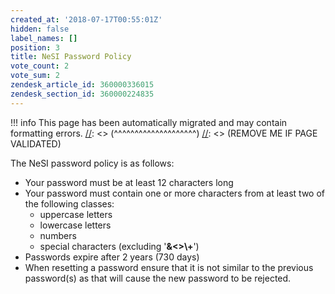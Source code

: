 ```yaml
---
created_at: '2018-07-17T00:55:01Z'
hidden: false
label_names: []
position: 3
title: NeSI Password Policy
vote_count: 2
vote_sum: 2
zendesk_article_id: 360000336015
zendesk_section_id: 360000224835
---
```




[//]: <> (REMOVE ME IF PAGE VALIDATED)
[//]: <> (vvvvvvvvvvvvvvvvvvvv)
!!! info
    This page has been automatically migrated and may contain formatting errors.
[//]: <> (^^^^^^^^^^^^^^^^^^^^)
[//]: <> (REMOVE ME IF PAGE VALIDATED)

<p>The NeSI password policy is as follows:</p>
<ul>
<li>Your password must be at least 12 characters long</li>
<li>Your password must contain one or more characters from at least two of the following classes:
<ul>
<li>uppercase letters</li>
<li>lowercase letters</li>
<li>numbers</li>
<li>special characters (excluding '<strong>&amp;&lt;&gt;\+</strong>')</li>
</ul>
</li>
<li>Passwords expire after 2 years (730 days)</li>
<li>When resetting a password ensure that it is not similar to the previous password(s) as that will cause the new password to be rejected.</li>
</ul>
<p> </p>